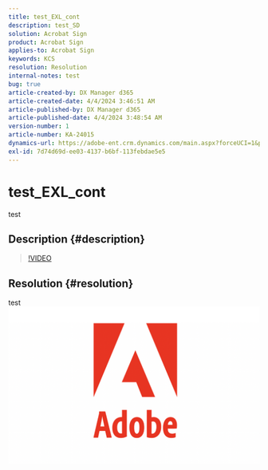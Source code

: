 ```yaml
---
title: test_EXL_cont
description: test_SD
solution: Acrobat Sign
product: Acrobat Sign
applies-to: Acrobat Sign
keywords: KCS
resolution: Resolution
internal-notes: test
bug: true
article-created-by: DX Manager d365
article-created-date: 4/4/2024 3:46:51 AM
article-published-by: DX Manager d365
article-published-date: 4/4/2024 3:48:54 AM
version-number: 1
article-number: KA-24015
dynamics-url: https://adobe-ent.crm.dynamics.com/main.aspx?forceUCI=1&pagetype=entityrecord&etn=knowledgearticle&id=671305f7-35f2-ee11-904c-6045bd006c82
exl-id: 7d74d69d-ee03-4137-b6bf-113febdae5e5
---
```

# test_EXL_cont


test

## Description {#description}



>[!VIDEO](https://video.tv.adobe.com/v/18696?quality=9&amp;learn=on)

 


## Resolution {#resolution}


test![](assets/b931d32a-36f2-ee11-904c-6045bd006c82.png)
